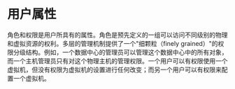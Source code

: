 # 用户属性

角色和权限是用户所具有的属性。角色是预先定义的一组可以访问不同级别的物理和虚拟资源的权利。多层的管理机制提供了一个"细颗粒（finely grained）"的权限分级结构。例如，一个数据中心的管理员可以管理这个数据中心中的所有对象，而一个主机管理员只有对这个物理主机的管理权限。一个用户可以有权限使用一个虚拟机，但没有权限为虚拟机的设置进行任何改变；而另一个用户可以有权限来配置一个虚拟机。
